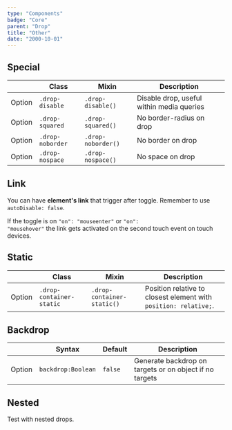 ```yaml
---
type: "Components"
badge: "Core"
parent: "Drop"
title: "Other"
date: "2000-10-01"
---
```


## Special

<div class="table-scroll">

|                         | Class                                     | Mixin                         | Description                   |
| ----------------------- | ----------------------------------------- | ----------------------------- | ----------------------------- |
| Option                  | `.drop-disable`                | `.drop-disable()`        | Disable drop, useful within media queries            |
| Option                  | `.drop-squared`                | `.drop-squared()`        | No border-radius on drop            |
| Option                  | `.drop-noborder`                | `.drop-noborder()`        | No border on drop            |
| Option                  | `.drop-nospace`                | `.drop-nospace()`        | No space on drop            |

</div>

<demo>
  <demovanilla src="vanilla/components/drop/disable">
  </demovanilla>
</demo>

## Link

You can have **element's link** that trigger after toggle. Remember to use `autoDisable: false`.

If the toggle is on <code>"on": "mouseenter"</code> or <code>"on": "mousehover"</code> the link gets activated on the second touch event on touch devices.

<demo>
  <demovanilla src="vanilla/components/drop/with-link">
  </demovanilla>
  <demovanilla src="vanilla/components/drop/with-link-hover">
  </demovanilla>
</demo>

## Static

<div class="table-scroll">

|                         | Class                                     | Mixin                         | Description                   |
| ----------------------- | ----------------------------------------- | ----------------------------- | ----------------------------- |
| Option                  | `.drop-container-static`                | `.drop-container-static()`        | Position relative to closest element with `position: relative;`.            |

</div>

<demo>
  <demovanilla src="vanilla/components/drop/static">
  </demovanilla>
</demo>

## Backdrop

<div class="table-scroll">

|                         | Syntax                                    | Default                       | Description                   |
| ----------------------- | ----------------------------------------- | ----------------------------- | ----------------------------- |
| Option                  | `backdrop:Boolean`                              | `false`                     | Generate backdrop on targets or on object if no targets           |

</div>

<demo>
  <demovanilla src="vanilla/components/drop/backdrop">
  </demovanilla>
</demo>

## Nested

Test with nested drops.

<demo>
  <demovanilla src="vanilla/components/drop/nested">
  </demovanilla>
</demo>
